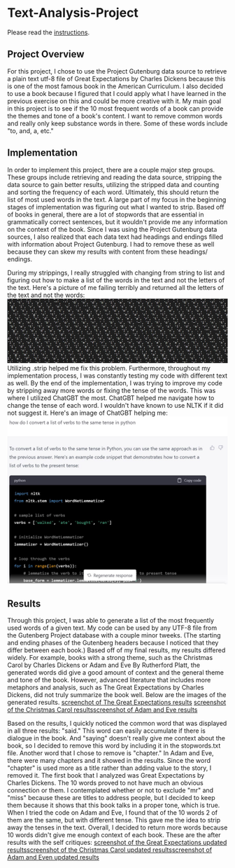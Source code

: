 # Text-Analysis-Project
 
Please read the [instructions](instructions.md).

## Project Overview
For this project, I chose to use the Project Gutenburg data source to retrieve a plain text utf-8 file of Great Expectations by Charles Dickens because this is one of the most famous book in the American Curriculum. I also decided to use a book because I figured that I could apply what I have learned in the previous exercise on this and could be more creative with it. My main goal in this project is to see if the 10 most frequent words of a book can provide the themes and tone of a book's content. I want to remove common words and really only keep substance words in there. Some of these words include "to, and, a, etc." 

## Implementation
In order to implement this project, there are a couple major step groups. These groups include retrieving and reading the data source, stripping the data source to gain better results, utilizing the stripped data and counting and sorting the frequency of each word. Ultimately, this should return the list of most used words in the text. A large part of my focus in the beginning stages of implementation was figuring out what I wanted to strip. Based off of books in general, there are a lot of stopwords that are essential in grammatically correct sentences, but it wouldn't provide me any information on the context of the book. Since I was using the Project Gutenburg data sources, I also realized that each data text had headings and endings filled with information about Project Gutenburg. I had to remove these as well because they can skew my results with content from these headings/ endings. 

During my strippings, I really struggled with changing from string to list and figuring out how to make a list of the words in the text and not the letters of the text. Here's a picture of me failing terribly and returned all the letters of the text and not the words:
![Screenshot of each letter in list form](images/listerror.JPG) 
Utilizing .strip helped me fix this problem. Furthermore, throughout my implementation process, I was constantly testing my code with different text as well. By the end of the implementation, I was trying to improve my code by stripping away more words or fixing the tense of the words. This was where I utilized ChatGBT the most. ChatGBT helped me navigate how to change the tense of each word. I wouldn't have known to use NLTK if it did not suggest it. Here's an image of ChatGBT helping me: ![Screenshot of ChatGBT's Assistance](images/chatgbt_assist_on_tense.JPG)

## Results
Through this project, I was able to generate a list of the most frequently used words of a given text. My code can be used by any UTF-8 file from the Gutenberg Project database with a couple minor tweeks. (The starting and ending phases of the Gutenberg headers because I noticed that they differ between each book.) Based off of my final results, my results differed widely. For example, books with a strong theme, such as the Christmas Carol by Charles Dickens or Adam and Eve By Rutherford Platt, the generated words did give a good amount of context and the general theme and tone of the book. However, advanced literature that includes more metaphors and analysis, such as The Great Expectations by Charles Dickens, did not truly summarize the book well. Below are the images of the generated results. [screenchot of The Great Expectations results](images/greatresult1.JPG) [screenshot of the Christmas Carol results](images/christmasresult1.JPG)[screenshot of Adam and Eve results](images/adam%26everesult1.JPG)

Based on the results, I quickly noticed the common word that was displayed in all three results: "said." This word can easily accumulate if there is dialogue in the book. And "saying" doesn't really give me context about the book, so I decided to remove this word by including it in the stopwords.txt file. Another word that I chose to remove is "chapter." In Adam and Eve, there were many chapters and it showed in the results. Since the word "chapter" is used more as a title rather than adding value to the story, I removed it. The first book that I analyzed was Great Expectations by Charles Dickens. The 10 words proved to not have much an obvious connection or them. I contemplated whether or not to exclude "mr" and "miss" because these are titles to address people, but I decided to keep them because it shows that this book talks in a proper tone, which is true. When I tried the code on Adam and Eve, I found that of the 10 words 2 of them are the same, but with different tense. This gave me the idea to strip away the tenses in the text. Overall, I decided to return more words because 10 words didn't give me enough context of each book. These are the after results with the self critiques: [screenshot of the Great Expectations updated results](images/greatupdated.JPG)[screenshot of the Christmas Carol updated results](images/adamupdated.JPG)[screenshot of Adam and Even updated results](images/adamupdated.JPG)